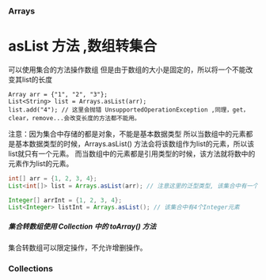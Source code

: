 ### Arrays
# asList 方法 ,数组转集合
可以使用集合的方法操作数组
但是由于数组的大小是固定的，所以将一个不能改变其list的长度
```
Array arr = {"1", "2", "3"};
List<String> list = Arrays.asList(arr);
list.add("4"); // 这里会抛错 UnsupportedOperationException ,同理，get，clear，remove...会改变长度的方法都不能用。
```

注意：因为集合中存储的都是对象，不能是基本数据类型
所以当数组中的元素都是基本数据类型的时候，Arrays.asList() 方法会将该数组作为list的元素，所以该list就只有一个元素。
而当数组中的元素都是引用类型的时候，该方法就将数中的元素作为list的元素。
```java
int[] arr = {1, 2, 3, 4};
List<int[]> list = Arrays.asList(arr); // 注意这里的泛型类型, 该集合中有一个int[]元素

Integer[] arrInt = {1, 2, 3, 4};
List<Integer> listInt = Arrays.asList(); // 该集合中有4个Integer元素
```

##### 集合转数组使用 Collection 中的 toArray() 方法
集合转数组可以限定操作，不允许增删操作。

### Collections 

